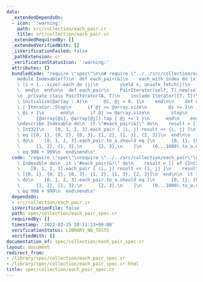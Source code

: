 ```yaml
---
data:
  _extendedDependsOn:
  - icon: ':warning:'
    path: src/collection/each_pair.cr
    title: src/collection/each_pair.cr
  _extendedRequiredBy: []
  _extendedVerifiedWith: []
  _isVerificationFailed: false
  _pathExtension: cr
  _verificationStatusIcon: ':warning:'
  attributes: {}
  bundledCode: "require \"spec\"\n\n# require \"../../src/collection/each_pair\"\n\
    module Indexable(T)\n  def each_pair(&)\n    each_with_index do |x, i|\n     \
    \ (i + 1...size).each do |j|\n        yield x, unsafe_fetch(j)\n      end\n  \
    \  end\n  end\n\n  def each_pair\n    PairIterator(self, T).new(self)\n  end\n\
    \n  private class PairIterator(A, T)\n    include Iterator({T, T})\n\n    def\
    \ initialize(@array : A)\n      @i, @j = 0, 1\n    end\n\n    def next : {T, T}\
    \ | Iterator::Stop\n      if @j >= @array.size\n        @i += 1\n        @j =\
    \ @i + 1\n      end\n      if @j >= @array.size\n        stop\n      else\n  \
    \      {@array[@i], @array[@j]}.tap { @j += 1 }\n      end\n    end\n  end\nend\n\
    \ndescribe Indexable do\n  it \"#each_pair(&)\" do\n    result = [] of {Int32,\
    \ Int32}\n    [0, 1, 2, 3].each_pair { |i, j| result << {i, j} }\n    result.should\
    \ eq [{0, 1}, {0, 2}, {0, 3}, {1, 2}, {1, 3}, {2, 3}]\n  end\n\n  it \"#each_pair\"\
    \ do\n    [0, 1, 2, 3].each_pair.to_a.should eq [\n      {0, 1}, {0, 2}, {0, 3},\n\
    \      {1, 2}, {1, 3},\n      {2, 3},\n    ]\n    (0...1000).to_a.each_pair.max_of(&.sum).should\
    \ eq 998 + 999\n  end\nend\n"
  code: "require \"spec\"\nrequire \"../../src/collection/each_pair\"\n\ndescribe\
    \ Indexable do\n  it \"#each_pair(&)\" do\n    result = [] of {Int32, Int32}\n\
    \    [0, 1, 2, 3].each_pair { |i, j| result << {i, j} }\n    result.should eq\
    \ [{0, 1}, {0, 2}, {0, 3}, {1, 2}, {1, 3}, {2, 3}]\n  end\n\n  it \"#each_pair\"\
    \ do\n    [0, 1, 2, 3].each_pair.to_a.should eq [\n      {0, 1}, {0, 2}, {0, 3},\n\
    \      {1, 2}, {1, 3},\n      {2, 3},\n    ]\n    (0...1000).to_a.each_pair.max_of(&.sum).should\
    \ eq 998 + 999\n  end\nend\n"
  dependsOn:
  - src/collection/each_pair.cr
  isVerificationFile: false
  path: spec/collection/each_pair_spec.cr
  requiredBy: []
  timestamp: '2022-03-25 20:11:13+09:00'
  verificationStatus: LIBRARY_NO_TESTS
  verifiedWith: []
documentation_of: spec/collection/each_pair_spec.cr
layout: document
redirect_from:
- /library/spec/collection/each_pair_spec.cr
- /library/spec/collection/each_pair_spec.cr.html
title: spec/collection/each_pair_spec.cr
---
```

